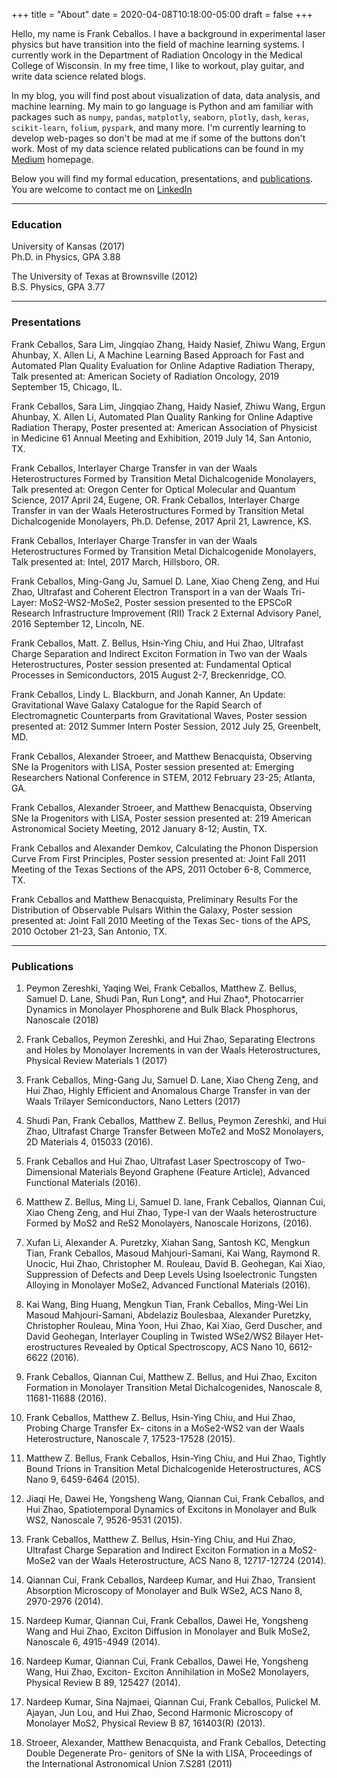 +++
title = "About"
date = 2020-04-08T10:18:00-05:00
draft = false
+++

Hello, my name is Frank Ceballos. I have a background in experimental laser physics
but have transition into the field of machine learning systems. I currently work in the Department
of Radiation Oncology in the Medical College of Wisconsin. In my free time,
I like to workout, play guitar, and write data science related blogs.

In my blog, you will find post about visualization of data, data analysis,
and machine learning. My main to go language is Python and am familiar with
packages such as `numpy`, `pandas`, `matplotly`, `seaborn`, `plotly`, `dash`, `keras`,
`scikit-learn`, `folium`, `pyspark`, and many more. I'm currently learning
to develop web-pages so don't be mad at me if some of the buttons don't work.
Most of my data science related publications can be found in my [Medium](https://medium.com/@frank.ceballos)
homepage.

Below you will find my formal education, presentations, and [publications](https://scholar.google.com/citations?user=no5U6_YAAAAJ&hl=en&oi=ao). You
are welcome to contact me on [LinkedIn](https://www.linkedin.com/in/frank-ceballos/)

***

### Education
University of Kansas (2017)			                        		         
Ph.D. in Physics, GPA 3.88							                 

The University of Texas at Brownsville (2012)			                        		         
B.S. Physics, GPA 3.77				

***

### Presentations
Frank Ceballos, Sara Lim, Jingqiao Zhang, Haidy Nasief, Zhiwu Wang, Ergun Ahunbay, X. Allen Li, A Machine Learning Based Approach for Fast and Automated Plan Quality Evaluation for Online Adaptive Radiation Therapy, Talk presented at: American Society of Radiation Oncology, 2019 September 15, Chicago, IL.

Frank Ceballos, Sara Lim, Jingqiao Zhang, Haidy Nasief, Zhiwu Wang, Ergun Ahunbay, X. Allen Li, Automated Plan Quality Ranking for Online Adaptive Radiation Therapy, Poster presented at: American Association of Physicist in Medicine 61 Annual Meeting and Exhibition, 2019 July 14, San Antonio, TX.

Frank Ceballos, Interlayer Charge Transfer in van der Waals Heterostructures Formed by Transition Metal Dichalcogenide Monolayers, Talk presented at: Oregon Center for Optical Molecular and Quantum Science, 2017 April 24, Eugene, OR.
Frank Ceballos, Interlayer Charge Transfer in van der Waals Heterostructures Formed by Transition Metal Dichalcogenide Monolayers, Ph.D. Defense, 2017 April 21, Lawrence, KS.

Frank Ceballos, Interlayer Charge Transfer in van der Waals Heterostructures Formed by Transition Metal Dichalcogenide Monolayers, Talk presented at: Intel, 2017 March, Hillsboro, OR.

Frank Ceballos, Ming-Gang Ju, Samuel D. Lane, Xiao Cheng Zeng, and Hui Zhao, Ultrafast and Coherent Electron Transport in a van der Waals Tri-Layer: MoS2-WS2-MoSe2, Poster session presented to the EPSCoR Research Infrastructure Improvement (RII) Track 2 External Advisory Panel, 2016 September 12, Lincoln, NE.

Frank Ceballos, Matt. Z. Bellus, Hsin-Ying Chiu, and Hui Zhao, Ultrafast Charge Separation and Indirect Exciton Formation in Two van der Waals Heterostructures, Poster session presented at: Fundamental Optical Processes in Semiconductors, 2015 August 2-7, Breckenridge, CO.

Frank Ceballos, Lindy L. Blackburn, and Jonah Kanner, An Update: Gravitational Wave Galaxy Catalogue for the Rapid Search of Electromagnetic Counterparts from Gravitational Waves, Poster session presented at: 2012 Summer Intern Poster Session, 2012 July 25, Greenbelt, MD.

Frank Ceballos, Alexander Stroeer, and Matthew Benacquista, Observing SNe Ia Progenitors with LISA, Poster session presented at: Emerging Researchers National Conference in STEM, 2012 February 23-25; Atlanta, GA.

Frank Ceballos, Alexander Stroeer, and Matthew Benacquista, Observing SNe Ia Progenitors with LISA, Poster session presented at: 219 American Astronomical Society Meeting, 2012 January 8-12; Austin, TX.

Frank Ceballos and Alexander Demkov, Calculating the Phonon Dispersion Curve From First Principles, Poster session presented at: Joint Fall 2011 Meeting of the Texas Sections of the APS, 2011 October 6-8, Commerce, TX.

Frank Ceballos and Matthew Benacquista, Preliminary Results For the Distribution of Observable Pulsars Within the Galaxy, Poster session presented at: Joint Fall 2010 Meeting of the Texas Sec- tions of the APS, 2010 October 21-23, San Antonio, TX.


***

### Publications

1.	Peymon Zereshki, Yaqing Wei, Frank Ceballos, Matthew Z. Bellus, Samuel D. Lane, Shudi Pan, Run Long*, and Hui Zhao*, Photocarrier Dynamics in Monolayer Phosphorene and Bulk Black Phosphorus, Nanoscale (2018)

2.	Frank Ceballos, Peymon Zereshki, and Hui Zhao, Separating Electrons and Holes by Monolayer Increments in van der Waals Heterostructures, Physical Review Materials 1 (2017)

3.	Frank Ceballos, Ming-Gang Ju, Samuel D. Lane, Xiao Cheng Zeng, and Hui Zhao, Highly Efficient and Anomalous Charge Transfer in van der Waals Trilayer Semiconductors, Nano Letters (2017)

4.	Shudi Pan, Frank Ceballos, Matthew Z. Bellus, Peymon Zereshki, and Hui Zhao, Ultrafast Charge Transfer Between MoTe2 and MoS2 Monolayers, 2D Materials 4, 015033 (2016).

5.	Frank Ceballos and Hui Zhao, Ultrafast Laser Spectroscopy of Two-Dimensional Materials Beyond Graphene (Feature Article), Advanced Functional Materials (2016).

6.	Matthew Z. Bellus, Ming Li, Samuel D. lane, Frank Ceballos, Qiannan Cui, Xiao Cheng Zeng, and Hui Zhao, Type-I van der Waals heterostructure Formed by MoS2 and ReS2 Monolayers, Nanoscale Horizons, (2016).

7.	Xufan Li, Alexander A. Puretzky, Xiahan Sang, Santosh KC, Mengkun Tian, Frank Ceballos, Masoud Mahjouri-Samani, Kai Wang, Raymond R. Unocic, Hui Zhao, Christopher M. Rouleau, David B. Geohegan, Kai Xiao, Suppression of Defects and Deep Levels Using Isoelectronic Tungsten Alloying in Monolayer MoSe2, Advanced Functional Materials (2016).

8.	Kai Wang, Bing Huang, Mengkun Tian, Frank Ceballos, Ming-Wei Lin Masoud Mahjouri-Samani, Abdelaziz Boulesbaa, Alexander Puretzky, Christopher Rouleau, Mina Yoon, Hui Zhao, Kai Xiao, Gerd Duscher, and David Geohegan, Interlayer Coupling in Twisted WSe2/WS2 Bilayer Het- erostructures Revealed by Optical Spectroscopy, ACS Nano 10, 6612-6622 (2016).

9.	Frank Ceballos, Qiannan Cui, Matthew Z. Bellus, and Hui Zhao, Exciton Formation in Monolayer Transition Metal Dichalcogenides, Nanoscale 8, 11681-11688 (2016).

10.	Frank Ceballos, Matthew Z. Bellus, Hsin-Ying Chiu, and Hui Zhao, Probing Charge Transfer Ex- citons in a MoSe2-WS2 van der Waals Heterostructure, Nanoscale 7, 17523-17528 (2015).

11.	Matthew Z. Bellus, Frank Ceballos, Hsin-Ying Chiu, and Hui Zhao, Tightly Bound Trions in Transition Metal Dichalcogenide Heterostructures, ACS Nano 9, 6459-6464 (2015).

12.	Jiaqi He, Dawei He, Yongsheng Wang, Qiannan Cui, Frank Ceballos, and Hui Zhao, Spatiotemporal Dynamics of Excitons in Monolayer and Bulk WS2, Nanoscale 7, 9526-9531 (2015).

13.	Frank Ceballos, Matthew Z. Bellus, Hsin-Ying Chiu, and Hui Zhao, Ultrafast Charge Separation and Indirect Exciton Formation in a MoS2-MoSe2 van der Waals Heterostructure, ACS Nano 8, 12717-12724 (2014).

14.	Qiannan Cui, Frank Ceballos, Nardeep Kumar, and Hui Zhao, Transient Absorption Microscopy of Monolayer and Bulk WSe2, ACS Nano 8, 2970-2976 (2014).

15.	Nardeep Kumar, Qiannan Cui, Frank Ceballos, Dawei He, Yongsheng Wang and Hui Zhao, Exciton Diffusion in Monolayer and Bulk MoSe2, Nanoscale 6, 4915-4949 (2014).

16.	Nardeep Kumar, Qiannan Cui, Frank Ceballos, Dawei He, Yongsheng Wang, Hui Zhao, Exciton- Exciton Annihilation in MoSe2 Monolayers, Physical Review B 89, 125427 (2014).

17.	Nardeep Kumar, Sina Najmaei, Qiannan Cui, Frank Ceballos, Pulickel M. Ajayan, Jun Lou, and Hui Zhao, Second Harmonic Microscopy of Monolayer MoS2, Physical Review B 87, 161403(R) (2013).

18.	Stroeer, Alexander, Matthew Benacquista, and Frank Ceballos, Detecting Double Degenerate Pro- genitors of SNe Ia with LISA, Proceedings of the International Astronomical Union 7.S281 (2011)
